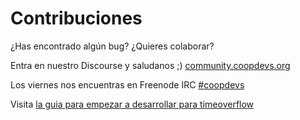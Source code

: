 # Contribuciones

¿Has encontrado algún bug? ¿Quieres colaborar?

Entra en nuestro Discourse y saludanos ;) [community.coopdevs.org](http://community.coopdevs.org/)

Los viernes nos encuentras en Freenode IRC [#coopdevs](https://webchat.freenode.net/?channels=coopdevs)

Visita [la guia para empezar a desarrollar para timeoverflow](https://github.com/coopdevs/timeoverflow/wiki/Getting-started)

    
